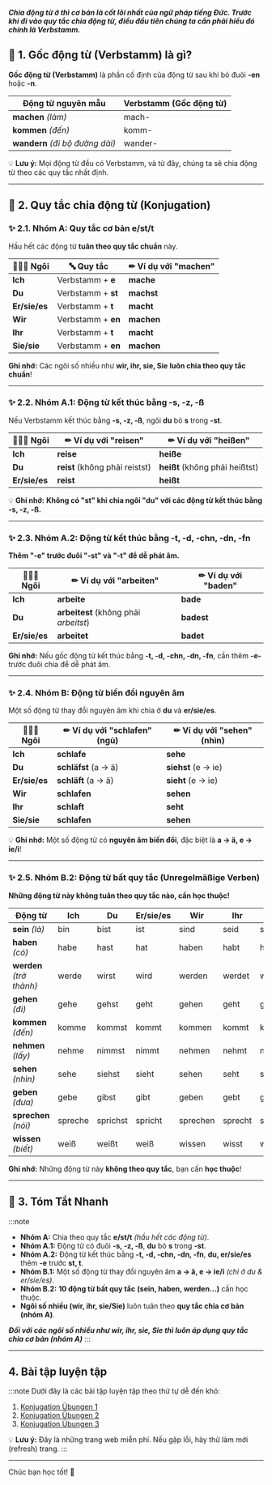 
***Chia động từ ở thì cơ bản là cốt lõi nhất của ngữ pháp tiếng Đức. Trước khi đi vào quy tắc chia động từ, điều đầu tiên chúng ta cần phải hiểu đó chính là Verbstamm.***

## 🔹 **1. Gốc động từ (Verbstamm) là gì?**

**Gốc động từ (Verbstamm)** là phần cố định của động từ sau khi bỏ đuôi **-en** hoặc **-n**.

|**Động từ nguyên mẫu**|**Verbstamm (Gốc động từ)**|
|---|---|
|**machen** _(làm)_|mach-|
|**kommen** _(đến)_|komm-|
|**wandern** _(đi bộ đường dài)_|wander-|

💡 **Lưu ý:** Mọi động từ đều có Verbstamm, và từ đây, chúng ta sẽ chia động từ theo các quy tắc nhất định.

---

## 🔹 **2. Quy tắc chia động từ (Konjugation)**

### ✨ **2.1. Nhóm A: Quy tắc cơ bản e/st/t**

Hầu hết các động từ **tuân theo quy tắc chuẩn** này.

|🧑‍🤝‍🧑 **Ngôi**|🔤 **Quy tắc**|✏ **Ví dụ với "machen"**|
|---|---|---|
|**Ich**|Verbstamm + **e**|**mache**|
|**Du**|Verbstamm + **st**|**machst**|
|**Er/sie/es**|Verbstamm + **t**|**macht**|
|**Wir**|Verbstamm + **en**|**machen**|
|**Ihr**|Verbstamm + **t**|**macht**|
|**Sie/sie**|Verbstamm + **en**|**machen**|

 **Ghi nhớ:** Các ngôi số nhiều như **wir, ihr, sie, Sie** **luôn chia theo quy tắc chuẩn**!

---

### ✨ **2.2. Nhóm A.1: Động từ kết thúc bằng -s, -z, -ß**

Nếu Verbstamm kết thúc bằng **-s, -z, -ß**, ngôi **du** bỏ **s** trong **-st**.

|🧑‍🤝‍🧑 **Ngôi**|✏ **Ví dụ với "reisen"**|✏ **Ví dụ với "heißen"**|
|---|---|---|
|**Ich**|**reise**|**heiße**|
|**Du**|**reist** (không phải reistst)|**heißt** (không phải heißtst)|
|**Er/sie/es**|**reist**|**heißt**|

💡 **Ghi nhớ:** **Không có "st" khi chia ngôi "du" với các động từ kết thúc bằng -s, -z, -ß.**

---

### ✨ **2.3. Nhóm A.2: Động từ kết thúc bằng -t, -d, -chn, -dn, -fn**

**Thêm "-e" trước đuôi "-st" và "-t" để dễ phát âm.**

|🧑‍🤝‍🧑 **Ngôi**|✏ **Ví dụ với "arbeiten"**|✏ **Ví dụ với "baden"**|
|---|---|---|
|**Ich**|**arbeite**|**bade**|
|**Du**|**arbeitest** (không phải _arbeitst_)|**badest**|
|**Er/sie/es**|**arbeitet**|**badet**|

 **Ghi nhớ:** Nếu gốc động từ kết thúc bằng **-t, -d, -chn, -dn, -fn**, cần thêm **-e-** trước đuôi chia để dễ phát âm.

---

### ✨ **2.4. Nhóm B: Động từ biến đổi nguyên âm**

Một số động từ thay đổi nguyên âm khi chia ở **du** và **er/sie/es**.

|🧑‍🤝‍🧑 **Ngôi**|✏ **Ví dụ với "schlafen" (ngủ)**|✏ **Ví dụ với "sehen" (nhìn)**|
|---|---|---|
|**Ich**|**schlafe**|**sehe**|
|**Du**|**schläfst** (a → ä)|**siehst** (e → ie)|
|**Er/sie/es**|**schläft** (a → ä)|**sieht** (e → ie)|
|**Wir**|**schlafen**|**sehen**|
|**Ihr**|**schlaft**|**seht**|
|**Sie/sie**|**schlafen**|**sehen**|

💡 **Ghi nhớ:** Một số động từ có **nguyên âm biến đổi**, đặc biệt là **a → ä, e → ie/i**!

---

### ✨ **2.5. Nhóm B.2: Động từ bất quy tắc (Unregelmäßige Verben)**

**Những động từ này không tuân theo quy tắc nào, cần học thuộc!**

|**Động từ**|**Ich**|**Du**|**Er/sie/es**|**Wir**|**Ihr**|**Sie/sie**|
|---|---|---|---|---|---|---|
|**sein** _(là)_|bin|bist|ist|sind|seid|sind|
|**haben** _(có)_|habe|hast|hat|haben|habt|haben|
|**werden** _(trở thành)_|werde|wirst|wird|werden|werdet|werden|
|**gehen** _(đi)_|gehe|gehst|geht|gehen|geht|gehen|
|**kommen** _(đến)_|komme|kommst|kommt|kommen|kommt|kommen|
|**nehmen** _(lấy)_|nehme|nimmst|nimmt|nehmen|nehmt|nehmen|
|**sehen** _(nhìn)_|sehe|siehst|sieht|sehen|seht|sehen|
|**geben** _(đưa)_|gebe|gibst|gibt|geben|gebt|geben|
|**sprechen** _(nói)_|spreche|sprichst|spricht|sprechen|sprecht|sprechen|
|**wissen** _(biết)_|weiß|weißt|weiß|wissen|wisst|wissen|

 **Ghi nhớ:** Những động từ này **không theo quy tắc**, bạn cần **học thuộc**!

---

## **📌 3. Tóm Tắt Nhanh**

:::note
  - **Nhóm A:** Chia theo quy tắc **e/st/t** _(hầu hết các động từ)_.  
  - **Nhóm A.1:** Động từ có đuôi **-s, -z, -ß**, **du** bỏ **s** trong **-st**.  
  - **Nhóm A.2:** Động từ kết thúc bằng **-t, -d, -chn, -dn, -fn**, **du, er/sie/es** thêm **-e** trước **st, t**.  
  - **Nhóm B.1:** Một số động từ thay đổi nguyên âm **a → ä, e → ie/i** _(chỉ ở du & er/sie/es)_.  
  - **Nhóm B.2:** **10 động từ bất quy tắc** **(sein, haben, werden...)** cần học thuộc.  
  - **Ngôi số nhiều (wir, ihr, sie/Sie)** luôn tuân theo **quy tắc chia cơ bản (nhóm A)**.

***Đối với các ngôi số nhiều như wir, ihr, sie, Sie thì luôn áp dụng quy tắc chia cơ bản (nhóm A)***
:::


---

## **4. Bài tập luyện tập**

:::note
Dưới đây là các bài tập luyện tập theo thứ tự dễ đến khó:  

1. [Konjugation Übungen 1](https://kyrosschule.de/ubungen-regelmasige-oder-unregelmasige-verben-schwache-verben/#google_vignette)  
2. [Konjugation Übungen 2](https://mein-deutschbuch.de/grammatikuebungen-verbkonjugation.html#google_vignette)  
3. [Konjugation Übungen 3](https://deutschlernerblog.de/verben-konjugieren-uebungen-starke-und-unregelmaessige-verben-a1/)

💡 **Lưu ý:** Đây là những trang web miễn phí. Nếu gặp lỗi, hãy thử làm mới (refresh) trang.
:::

---

Chúc bạn học tốt! 🚀

